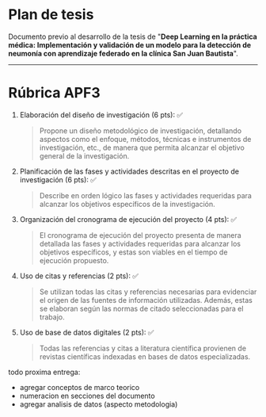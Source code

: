 # Plan de tesis

Documento previo al desarrollo de la tesis de  "**Deep Learning en la práctica médica: Implementación y validación de un modelo para la detección de neumonía con aprendizaje federado en la clínica San Juan Bautista**".

---

# Rúbrica APF3

1. Elaboración del diseño de investigación (6 pts): ✅ <!-- partes de la metodología -->
    > Propone un diseño metodológico de investigación, detallando aspectos como el enfoque, métodos, técnicas e instrumentos de investigación, etc., de manera que permita alcanzar el objetivo general de la investigación.
2. Planificación de las fases y actividades descritas en el proyecto de investigación (6 pts): ✅ <!-- diagrama metodología y concepto de cada uno -->
    > Describe en orden lógico las fases y actividades requeridas para alcanzar los objetivos específicos de la investigación.
3. Organización del cronograma de ejecución del proyecto (4 pts): ✅ <!-- diagrama de gantt -->
    > El cronograma de ejecución del proyecto presenta de manera detallada las fases y actividades requeridas para alcanzar los objetivos específicos, y estas son viables en el tiempo de ejecución propuesto.
4. Uso de citas y referencias (2 pts): ✅
    > Se utilizan todas las citas y referencias necesarias para evidenciar el origen de las fuentes de información utilizadas. Además, estas se elaboran según las normas de citado seleccionadas para el trabajo.
5. Uso de base de datos digitales (2 pts): ✅
    > Todas las referencias y citas a literatura científica provienen de revistas científicas indexadas en bases de datos especializadas.

todo proxima entrega:
- agregar conceptos de marco teorico
- numeracion en secciones del documento
- agregar analisis de datos (aspecto metodologia)
